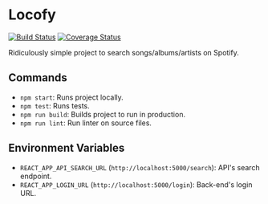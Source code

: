 # Locofy

[![Build Status](https://travis-ci.org/eduardo-matos/Locofy.svg?branch=master)](https://travis-ci.org/eduardo-matos/Locofy) [![Coverage Status](https://coveralls.io/repos/github/eduardo-matos/Locofy/badge.svg?branch=master)](https://coveralls.io/github/eduardo-matos/Locofy?branch=master)

Ridiculously simple project to search songs/albums/artists on Spotify.

## Commands

* `npm start`: Runs project locally.
* `npm test`: Runs tests.
* `npm run build`: Builds project to run in production.
* `npm run lint`: Run linter on source files.

## Environment Variables

* `REACT_APP_API_SEARCH_URL` (`http://localhost:5000/search`): API's search endpoint.
* `REACT_APP_LOGIN_URL` (`http://localhost:5000/login`): Back-end's login URL.
